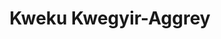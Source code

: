 ---
name: Kweku Kwegyir-Aggrey
title: Kweku Kwegyir-Aggrey
description: New Membership
group: Membership
task: New Membership
time: 
link: 
image: "/assets/organization/past_leadership/kweku.jpg"
---